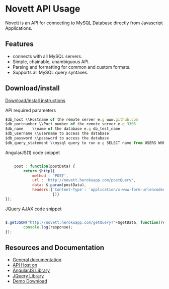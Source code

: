 # Novett API Usage


Novett is an API for connecting to MySQL Database directly from Javascript Applications. 

## Features
 * connects with all MySQL servers.
 * Simple, chainable, unambiguous API.
 * Parsing and formatting for common and custom formats.
 * Supports all MySQL query syntaxes.

## Download/install

[Download/install instructions](https://github.com/omoniyi289/JS-to-MySQL-API/archive/master.zip)


API required parameters

```js
$db_host \\Hostname of the remote server e.g www.github.com
$db_portnumber \\Port number of the remote server e.g 3306
$db_name    \\name of the database e.g db_test_name
$db_username \\username to access the database
$db_password \\password to access the database
$db_query_statement \\mysql query to run e.g SELECT name from USERS WHERE id = 3
```

AngularJS(1) code snippet

```js

    post : function(postData) {		
		return $http({
			method : 'POST', 
			url : 'http://novett.herokuapp.com/postQuery', 
			data: $.param(postData), 
			headers:{'Content-Type': 'application/x-www-form-urlencoded'}
                     })}
});
```

JQuery AJAX code snippet

```js

$.getJSON("http://novett.herokuapp.com/getQuery?"+$getData, function(response){ 
        console.log(response);
});
```

## Resources and Documentation

* [General documentation](https://github.com/omoniyi289/JS-to-MySQL-API/wiki)
* [API Host on](http://novett.herokuapp.com)
* [AngularJS Library](https://ajax.googleapis.com/ajax/libs/angularjs/1.5.6/angular.min.js)
* [JQuery Library](https://ajax.googleapis.com/ajax/libs/jquery/1.11.2/jquery.min.js)
* [Demo Download](https://github.com/omoniyi289/JS-to-MySQL-API/archive/master.zip)



    


